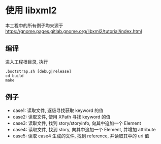 # 使用 libxml2
本工程中的所有例子均来源于 https://gnome.pages.gitlab.gnome.org/libxml2/tutorial/index.html

## 编译
进入工程根目录, 执行
```
.bootstrap.sh [debug|release]
cd build
make
```

## 例子
* case1: 读取文件, 逐级寻找获取 keyword 的值
* case2: 读取文件, 使用 XPath 寻找 keyword 的值
* case3: 读取文件, 找到 story/storyinfo, 向其中追加一个 Element
* case4: 读取文件, 找到 story, 向其中追加一个 Element, 并增加 attribute
* case5: 读取 case4 生成的文件, 找到 reference, 并读取其中的 uri 值
